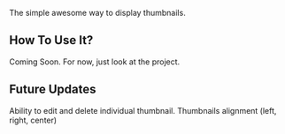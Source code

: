 The simple awesome way to display thumbnails. 

## How To Use It?

Coming Soon. For now, just look at the project.

## Future Updates

Ability to edit and delete individual thumbnail.
Thumbnails alignment (left, right, center)
